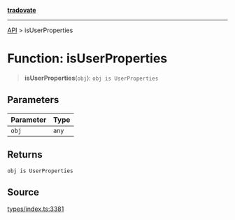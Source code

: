 [**tradovate**](../README.md)

***

[API](../API.md) > isUserProperties

# Function: isUserProperties

> **isUserProperties**(`obj`): `obj is UserProperties`

## Parameters

| Parameter | Type |
| :------ | :------ |
| `obj` | `any` |

## Returns

`obj is UserProperties`

## Source

[types/index.ts:3381](https://github.com/cgilly2fast/tradovate-typescript/blob/b1caea5/src/types/index.ts#L3381)
